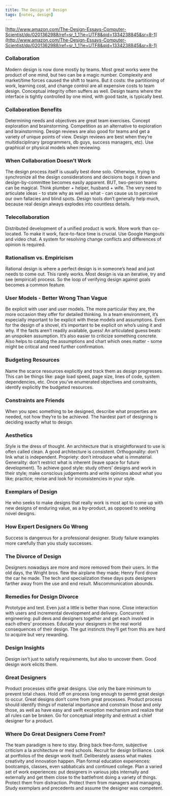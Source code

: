 ```yaml
---
title: The Design of Design
tags: [notes, design]
---
```


[http://www.amazon.com/The-Design-Essays-Computer-Scientist/dp/0201362988/ref=sr_1_1?ie=UTF8&qid=1334238845&sr=8-1](http://www.amazon.com/The-Design-Essays-Computer-Scientist/dp/0201362988/ref=sr_1_1?ie=UTF8&qid=1334238845&sr=8-1)

### Collaboration

Modern design is now done mostly by teams. Most great works were the product of one mind, but two can be a magic number. Complexity and market/time forces caused the shift to teams. But it costs: the partitioning of work, learning cost, and change control are all expensive costs to team design. Conceptual integrity often suffers as well. Design teams where the interface is tightly controlled by one mind, with good taste, is typically best.

### Collaboration Benefits

Determining needs and objectives are great team exercises. Concept exploration and brainstorming. Competition as an alternative to exploration and brainstorming. Design reviews are also good for teams and get a variety of unique points of view. Design reviews are best when they’re multidisciplinary (programmers, db guys, success managers, etc). Use graphical or physical models when reviewing.

### When Collaboration Doesn’t Work

The design process itself is usually best done solo. Otherwise, trying to synchronize all the design considerations and decisions bogs it down and design-by-committee becomes easily apparent. BUT, two-person teams can be magical. Think plumber + helper, husband + wife. The very need to articulate ideas - to state why as well as what - can cause us to perceive our own fallacies and blind spots. Design tools don’t generally help much, because real design always explodes into countless details.

### Telecollaboration

Distributed development of a unified product is work. More work than co-located. To make it work, face-to-face time is crucial. Use Google Hangouts and video chat. A system for resolving change conflicts and differences of opinion is required.

### Rationalism vs. Empiricism

Rational design is where a perfect design is in someone’s head and just needs to come out. This rarely works. Most design is via an iterative, try and see (empirical) process. So the loop of verifying design against goals becomes a common feature.

### User Models - Better Wrong Than Vague

Be explicit with user and user models. The more particular they are, the more occasion they offer for detailed thinking. In a team environment, it’s especially important to be explicit with these models and assumptions. Even for the design of a shovel, it’s important to be explicit on who’s using it and why. If the facts aren’t readily available, guess! An articulated guess beats an unspoken assumption. It’s also easier to criticize something concrete. Also helps to catalog the assumptions and chart which ones matter - some might be critical and need further confirmation.

### Budgeting Resources

Name the scarce resources explicitly and track them as design progresses. This can be things like: page load speed, page size, lines of code, system dependencies, etc. Once you’ve enumerated objectives and constraints, identify explicitly the budgeted resources.

### Constraints are Friends

When you spec something to be designed, describe what properties are needed, not how they’re to be achieved. The hardest part of designing is deciding exactly what to design.

### Aesthetics

Style is the dress of thought. An architecture that is straightforward to use is often called clean. A good architecture is consistent. Orthogonality: don’t link what is independent. Propriety: don’t introduce what is immaterial. Generality: don’t restrict what is inherent (leave space for future development). To achieve good style: study others’ designs and work in their style; make conscious judgements and write opinions about what you like; practice; revise and look for inconsistencies in your style.

### Exemplars of Design

He who seeks to make designs that really work is most apt to come up with new designs of enduring value, as a by-product, as opposed to seeking novel designs.

### How Expert Designers Go Wrong

Success is dangerous for a professional designer. Study failure examples more carefully than you study successes.

### The Divorce of Design

Designers nowadays are more and more removed from their users. In the old days, the Wright bros. flew the airplane they made; Henry Ford drove the car he made. The tech and specialization these days puts designers farther away from the use and end result. Miscommunication abounds.

### Remedies for Design Divorce

Prototype and test. Even just a little is better than none. Close interaction with users and incremental development and delivery. Concurrent engineering: pull devs and designers together and get each involved in each others’ processes. Educate your designers in the real world consequences of their design. The gut instincts they’ll get from this are hard to acquire but very rewarding.

### Design Insights

Design isn’t just to satisfy requirements, but also to uncover them. Good design work elicits them.

### Great Designers

Product processes stifle great designs. Use only the bare minimum to prevent total chaos. Hold off on process long enough to permit great design to occur. Great designs don’t come from great processes. Product process should identify things of material importance and constrain those and only those, as well as have easy and swift exception mechanism and realize that all rules can be broken. Go for conceptual integrity and entrust a chief designer for a product.

### Where Do Great Designers Come From?

The team paradigm is here to stay. Bring back free-form, subjective criticism a la architecture or med schools. Recruit for design brilliance. Look at portfolios of the design work itself. Deliberately assess what makes creativity and innovation happen. Plan formal education experiences: bootcamps, classes, even sabbaticals and continued college. Plan a varied set of work experiences: put designers in various jobs internally and externally and get them close to the battlefront doing a variety of things. Protect them from distraction. Protect them from managers and managing. Study exemplars and precedents and assume the designer was competent.